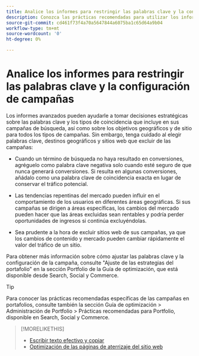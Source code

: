 ```yaml
---
title: Analice los informes para restringir las palabras clave y la configuración de campañas
description: Conozca las prácticas recomendadas para utilizar los informes con el fin de restringir las palabras clave y la configuración de campañas.
source-git-commit: cd461f73f4a70a5647844a6075ba1c65d64a9b04
workflow-type: tm+mt
source-wordcount: '0'
ht-degree: 0%

---
```


# Analice los informes para restringir las palabras clave y la configuración de campañas

Los informes avanzados pueden ayudarle a tomar decisiones estratégicas sobre las palabras clave y los tipos de coincidencia que incluye en sus campañas de búsqueda, así como sobre los objetivos geográficos y de sitio para todos los tipos de campañas. Sin embargo, tenga cuidado al elegir palabras clave, destinos geográficos y sitios web que excluir de las campañas:

* Cuando un término de búsqueda no haya resultado en conversiones, agréguelo como palabra clave negativa solo cuando esté seguro de que nunca generará conversiones. Si resulta en algunas conversiones, añádalo como una palabra clave de coincidencia exacta en lugar de conservar el tráfico potencial.

* Las tendencias repentinas del mercado pueden influir en el comportamiento de los usuarios en diferentes áreas geográficas. Si sus campañas se dirigen a áreas específicas, los cambios del mercado pueden hacer que las áreas excluidas sean rentables y podría perder oportunidades de ingresos si continúa excluyéndolas.

* Sea prudente a la hora de excluir sitios web de sus campañas, ya que los cambios de contenido y mercado pueden cambiar rápidamente el valor del tráfico de un sitio.

Para obtener más información sobre cómo ajustar las palabras clave y la configuración de la campaña, consulte &quot;Ajuste de las estrategias del portafolio&quot; en la sección Portfolio de la Guía de optimización, que está disponible desde Search, Social y Commerce.<!-- verify convention for referencing Optimization Guide here -->

>[!TIP]
>
>Para conocer las prácticas recomendadas específicas de las campañas en portafolios, consulte también la sección Guía de optimización > Administración de Portfolio > Prácticas recomendadas para Portfolio, disponible en Search, Social y Commerce.<!-- verify convention for referencing Optimization Guide here -->

>[!MORELIKETHIS]
>
>* [Escribir texto efectivo y copiar](best-practices-write.md)
>* [Optimización de las páginas de aterrizaje del sitio web](best-practices-optimize.md)

